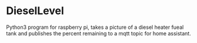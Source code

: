 # DieselLevel
Python3 program for raspberry pi, takes a picture of a diesel heater fueal tank and publishes the percent remaining to a mqtt topic for home assistant.
